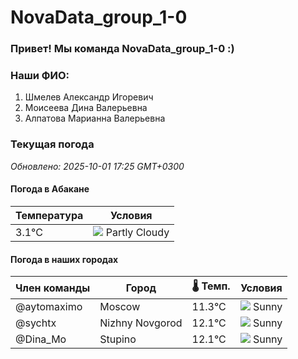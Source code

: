 # NovaData_group_1-0
### Привет! Мы команда NovaData_group_1-0 :)

### Наши ФИО:
1. Шмелев Александр Игоревич
2. Моисеева Дина Валерьевна
3. Алпатова Марианна Валерьевна

### Текущая погода
<!-- WEATHER:START -->
_Обновлено: 2025-10-01 17:25 GMT+0300_

#### Погода в Абакане

| Температура | Условия |
|-------------|----------|
| 3.1°C     | ![](https://cdn.weatherapi.com/weather/64x64/night/116.png) Partly Cloudy |

#### Погода в наших городах

| Член команды  | Город               | 🌡️ Темп.  | Условия          |
|---------------|---------------------|-----------|--------------------|
| @aytomaximo    | Moscow              |   11.3°C | ![](https://cdn.weatherapi.com/weather/64x64/day/113.png) Sunny        |
| @sychtx        | Nizhny Novgorod     |   12.1°C | ![](https://cdn.weatherapi.com/weather/64x64/day/113.png) Sunny        |
| @Dina_Mo       | Stupino             |   12.1°C | ![](https://cdn.weatherapi.com/weather/64x64/day/113.png) Sunny        |

<!-- WEATHER:END -->
